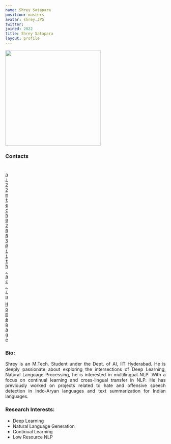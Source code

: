 ```yaml
---
name: Shrey Satapara
position: masters
avatar: shrey.JPG
twitter:
joined: 2022
title: Shrey Satapara
layout: profile
---
```


<img width="300" src="{{site.baseurl}}/images/people/{{page.avatar}}" data-action="zoom">

### Contacts

<div class="row">
<div class="col-1" style="width:5px">
    <b><a href="mailto:ai22mtech02003@iith.ac.in" target="_blank"><i class="fa fa-envelope-o"></i></a></b><br>
    <span style="display: block; margin-bottom: 0.5em"></span>
    <b><a href="" target="_blank"><i class="fa fa-globe"></i></a></b>
    <span style="display: block; margin-bottom: 0.5em"></span>
</div>
<div class="col-1" style="width:5px">
    <a href="mailto:ai22mtech02003@iith.ac.in" target="_blank"><samp>ai22mtech02003@iith.ac.in</samp></a>
    <span style="display: block; margin-bottom: 0.5em"></span>
    <a href="https://shreysatapara.github.io" target="_blank"><samp>Homepage</samp></a><br>
    <span style="display: block; margin-bottom: 0.5em"></span>
</div>
</div>
<span style="display: block; margin-bottom: 1em"></span>

### Bio:
<p style="text-align: justify">
Shrey is an M.Tech. Student under the Dept. of AI, IIT Hyderabad. He is deeply passionate about exploring the intersections of Deep Learning, Natural Language Processing, he is interested in multilingual NLP. With a focus on continual learning and cross-lingual transfer in NLP. He has previously worked on projects related to hate and offensive speech detection in Indo-Aryan languages and text summarization for Indian languages.

</p>

### Research Interests:
- Deep Learning
- Natural Language Generation
- Continual Learning
- Low Resource NLP